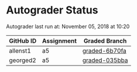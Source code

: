 # Autograder Status
Autograder last run at: November 05, 2018 at 10:20

| GitHub ID | Assignment | Graded Branch |
|-----------|------------|---------------|
| allenst1 | a5 | [graded-6b70fa](https://github.com/Fall2018COMP401-001/a5-allenst1/tree/graded-6b70fa) | 
| georged2 | a5 | [graded-035bba](https://github.com/Fall2018COMP401-001/a5-georged2/tree/graded-035bba) | 
